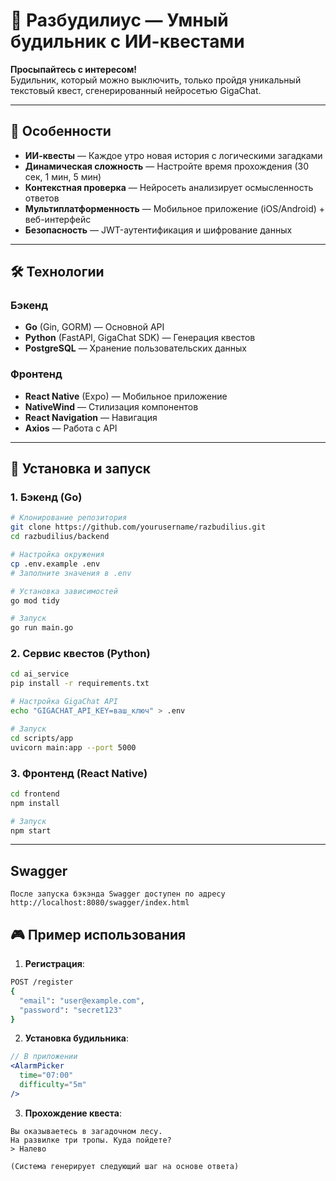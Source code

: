 
# 🚀 Разбудилиус — Умный будильник с ИИ-квестами

**Просыпайтесь с интересом!**  
Будильник, который можно выключить, только пройдя уникальный текстовый квест, сгенерированный нейросетью GigaChat.

---

## 🌟 Особенности

- **ИИ-квесты** — Каждое утро новая история с логическими загадками
- **Динамическая сложность** — Настройте время прохождения (30 сек, 1 мин, 5 мин)
- **Контекстная проверка** — Нейросеть анализирует осмысленность ответов
- **Мультиплатформенность** — Мобильное приложение (iOS/Android) + веб-интерфейс
- **Безопасность** — JWT-аутентификация и шифрование данных

---

## 🛠 Технологии

### Бэкенд
- **Go** (Gin, GORM) — Основной API
- **Python** (FastAPI, GigaChat SDK) — Генерация квестов
- **PostgreSQL** — Хранение пользовательских данных

### Фронтенд
- **React Native** (Expo) — Мобильное приложение
- **NativeWind** — Стилизация компонентов
- **React Navigation** — Навигация
- **Axios** — Работа с API

---

## 🚀 Установка и запуск

### 1. Бэкенд (Go)
```bash
# Клонирование репозитория
git clone https://github.com/yourusername/razbudilius.git
cd razbudilius/backend

# Настройка окружения
cp .env.example .env
# Заполните значения в .env

# Установка зависимостей
go mod tidy

# Запуск
go run main.go
```

### 2. Сервис квестов (Python)
```bash
cd ai_service
pip install -r requirements.txt

# Настройка GigaChat API
echo "GIGACHAT_API_KEY=ваш_ключ" > .env

# Запуск
cd scripts/app
uvicorn main:app --port 5000
```

### 3. Фронтенд (React Native)
```bash
cd frontend
npm install

# Запуск
npm start
```

---

## Swagger
```
После запуска бэкэнда Swagger доступен по адресу http://localhost:8080/swagger/index.html
```
## 🎮 Пример использования

1. **Регистрация**:
```bash
POST /register
{
  "email": "user@example.com",
  "password": "secret123"
}
```

2. **Установка будильника**:
```jsx
// В приложении
<AlarmPicker 
  time="07:00" 
  difficulty="5m"
/>
```

3. **Прохождение квеста**:
```
Вы оказываетесь в загадочном лесу. 
На развилке три тропы. Куда пойдете?
> Налево

(Система генерирует следующий шаг на основе ответа)
```
